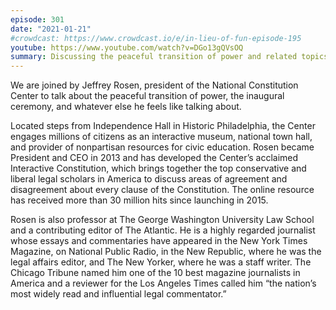 ```yaml
---
episode: 301
date: "2021-01-21"
#crowdcast: https://www.crowdcast.io/e/in-lieu-of-fun-episode-195
youtube: https://www.youtube.com/watch?v=DGo13gQVsOQ
summary: Discussing the peaceful transition of power and related topics
---
```

We are joined by Jeffrey Rosen, president of the National Constitution Center
to talk about the peaceful transition of power, the inaugural ceremony, and
whatever else he feels like talking about.

Located steps from Independence Hall in Historic Philadelphia, the Center
engages millions of citizens as an interactive museum, national town hall, and
provider of nonpartisan resources for civic education. Rosen became President
and CEO in 2013 and has developed the Center’s acclaimed Interactive
Constitution, which brings together the top conservative and liberal legal
scholars in America to discuss areas of agreement and disagreement about every
clause of the Constitution. The online resource has received more than 30
million hits since launching in 2015.

Rosen is also professor at The George Washington University Law School and a
contributing editor of The Atlantic. He is a highly regarded journalist whose
essays and commentaries have appeared in the New York Times Magazine, on
National Public Radio, in the New Republic, where he was the legal affairs
editor, and The New Yorker, where he was a staff writer. The Chicago Tribune
named him one of the 10 best magazine journalists in America and a reviewer for
the Los Angeles Times called him “the nation’s most widely read and influential
legal commentator.”
